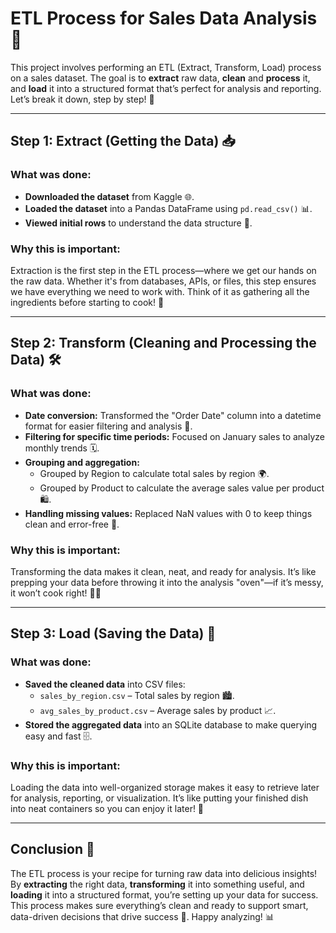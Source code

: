 # ETL Process for Sales Data Analysis 🚀

This project involves performing an ETL (Extract, Transform, Load) process on a sales dataset. The goal is to **extract** raw data, **clean** and **process** it, and **load** it into a structured format that’s perfect for analysis and reporting. Let’s break it down, step by step! 🎉

---

## Step 1: Extract (Getting the Data) 📥

### What was done:
- **Downloaded the dataset** from Kaggle 🌐.
- **Loaded the dataset** into a Pandas DataFrame using `pd.read_csv()` 📊.
- **Viewed initial rows** to understand the data structure 👀.

### Why this is important:
Extraction is the first step in the ETL process—where we get our hands on the raw data. Whether it's from databases, APIs, or files, this step ensures we have everything we need to work with. Think of it as gathering all the ingredients before starting to cook! 🍳

---

## Step 2: Transform (Cleaning and Processing the Data) 🛠️

### What was done:
- **Date conversion:** Transformed the "Order Date" column into a datetime format for easier filtering and analysis 📅.
- **Filtering for specific time periods:** Focused on January sales to analyze monthly trends 🗓️.
- **Grouping and aggregation:**
  - Grouped by Region to calculate total sales by region 🌍.
  - Grouped by Product to calculate the average sales value per product 🛍️.
- **Handling missing values:** Replaced NaN values with 0 to keep things clean and error-free 🧼.

### Why this is important:
Transforming the data makes it clean, neat, and ready for analysis. It’s like prepping your data before throwing it into the analysis "oven"—if it’s messy, it won’t cook right! 🧑‍🍳

---

## Step 3: Load (Saving the Data) 💾

### What was done:
- **Saved the cleaned data** into CSV files:
  - `sales_by_region.csv` – Total sales by region 🏙️.
  - `avg_sales_by_product.csv` – Average sales by product 📈.
- **Stored the aggregated data** into an SQLite database to make querying easy and fast 🗄️.

### Why this is important:
Loading the data into well-organized storage makes it easy to retrieve later for analysis, reporting, or visualization. It’s like putting your finished dish into neat containers so you can enjoy it later! 🍱

---

## Conclusion 🎉

The ETL process is your recipe for turning raw data into delicious insights! By **extracting** the right data, **transforming** it into something useful, and **loading** it into a structured format, you’re setting up your data for success. This process makes sure everything’s clean and ready to support smart, data-driven decisions that drive success 🚀. Happy analyzing! 📊
